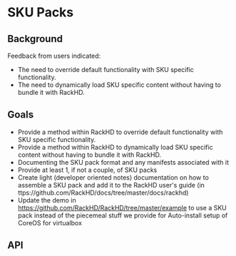 # SKU Packs

## Background

Feedback from users indicated:
* The need to override default functionality with SKU specific functionality.  
* The need to dynamically load SKU specific content without having to bundle it with RackHD.

## Goals

* Provide a method within RackHD to override default functionality with SKU specific functionality.  
* Provide a method within RackHD to dynamically load SKU specific content without having to bundle it with RackHD.
* Documenting the SKU pack format and any manifests associated with it 
* Provide at least 1, if not a couple, of SKU packs 
* Create light (developer oriented notes) documentation on how to assemble a SKU pack and add it to the RackHD user's guide (in ttps://github.com/RackHD/docs/tree/master/docs/rackhd)
* Update the demo in https://github.com/RackHD/RackHD/tree/master/example to use a SKU pack instead of the piecemeal stuff we provide for Auto-install setup of CoreOS for virtualbox


## API